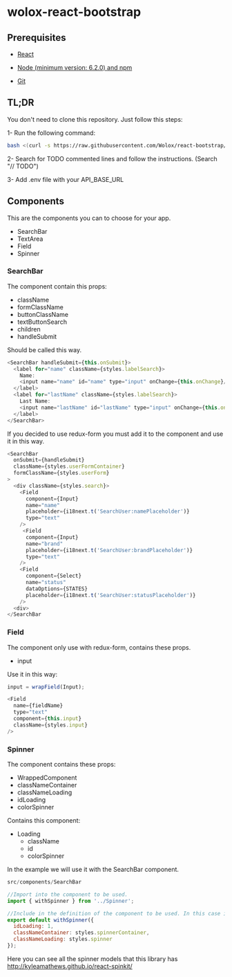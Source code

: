 wolox-react-bootstrap
==================

## Prerequisites

- [React](https://facebook.github.io/react/docs/getting-started.html)

- [Node (minimum version: 6.2.0) and npm](https://github.com/creationix/nvm#install-script)

- [Git](https://git-scm.com/book/en/v2/Getting-Started-Installing-Git)


## TL;DR

You don't need to clone this repository. Just follow this steps:

1- Run the following command:

```bash
bash <(curl -s https://raw.githubusercontent.com/Wolox/react-bootstrap/development/run.sh) [--verbose]
```

2- Search for TODO commented lines and follow the instructions. (Search "// TODO")

3- Add .env file with your API_BASE_URL

## Components

This are the components you can to choose for your app.
* SearchBar
* TextArea
* Field
* Spinner

### SearchBar

The component contain this props:
* className
* formClassName
* buttonClassName
* textButtonSearch
* children
* handleSubmit

Should be called this way.

```js
<SearchBar handleSubmit={this.onSubmit}> 
  <label for="name" className={styles.labelSearch}>
    Name:
    <input name="name" id="name" type="input" onChange={this.onChange}/>
  </label>
  <label for="lastName" className={styles.labelSearch}>
    Last Name:
    <input name="lastName" id="lastName" type="input" onChange={this.onChange}/>
  </label>
</SearchBar>
```

If you decided to use redux-form you must add it to the component and use it in this way.

```js
<SearchBar
  onSubmit={handleSubmit}
  className={styles.userFormContainer}
  formClassName={styles.userForm}
>
  <div className={styles.search}>
    <Field
      component={Input}
      name="name"
      placeholder={i18next.t('SearchUser:namePlaceholder')}
      type="text"
    />
     <Field
      component={Input}
      name="brand"
      placeholder={i18next.t('SearchUser:brandPlaceholder')}
      type="text"
    />
    <Field
      component={Select}
      name="status"
      dataOptions={STATES}
      placeholder={i18next.t('SearchUser:statusPlaceholder')}
    />
  <div>
</SearchBar
```

### Field

The component only use with redux-form, contains these props.
* input

Use it in this way:

```js
input = wrapField(Input);

<Field
  name={fieldName}  
  type="text"
  component={this.input}
  className={styles.input}
/>
```

### Spinner

The component contains these props:
* WrappedComponent
* classNameContainer
* classNameLoading
* idLoading
* colorSpinner

Contains this component:
* Loading 
  * className
  * id
  * colorSpinner


In the example we will use it with the SearchBar component.

```js
src/components/SearchBar

//Import into the component to be used.
import { withSpinner } from '../Spinner';

//Include in the definition of the component to be used. In this case is SearchBar.
export default withSpinner({
  idLoading: 1,
  classNameContainer: styles.spinnerContainer,
  classNameLoading: styles.spinner
});
```

Here you can see all the spinner models that this library has http://kyleamathews.github.io/react-spinkit/
